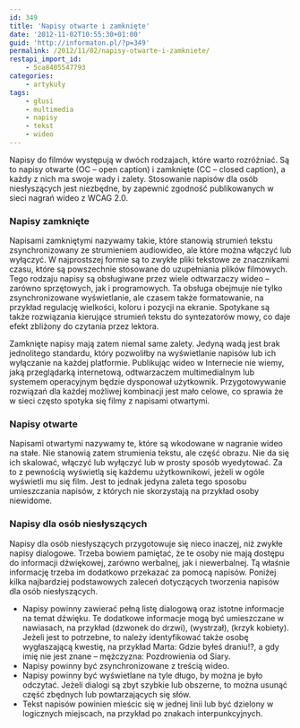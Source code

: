 ```yaml
---
id: 349
title: 'Napisy otwarte i zamknięte'
date: '2012-11-02T10:55:30+01:00'
guid: 'http://informaton.pl/?p=349'
permalink: /2012/11/02/napisy-otwarte-i-zamkniete/
restapi_import_id:
    - 5ca8405547793
categories:
    - artykuły
tags:
    - głusi
    - multimedia
    - napisy
    - tekst
    - wideo
---
```


Napisy do filmów występują w dwóch rodzajach, które warto rozróżniać. Są to napisy otwarte (OC – open caption) i zamknięte (CC – closed caption), a każdy z nich ma swoje wady i zalety. Stosowanie napisów dla osób niesłyszących jest niezbędne, by zapewnić zgodność publikowanych w sieci nagrań wideo z WCAG 2.0.

### Napisy zamknięte

Napisami zamkniętymi nazywamy takie, które stanowią strumień tekstu zsynchronizowany ze strumieniem audiowideo, ale które można włączyć lub wyłączyć. W najprostszej formie są to zwykłe pliki tekstowe ze znacznikami czasu, które są powszechnie stosowane do uzupełniania plików filmowych. Tego rodzaju napisy są obsługiwane przez wiele odtwarzaczy wideo – zarówno sprzętowych, jak i programowych. Ta obsługa obejmuje nie tylko zsynchronizowane wyświetlanie, ale czasem także formatowanie, na przykład regulację wielkości, koloru i pozycji na ekranie. Spotykane są także rozwiązania kierujące strumień tekstu do syntezatorów mowy, co daje efekt zbliżony do czytania przez lektora.

Zamknięte napisy mają zatem niemal same zalety. Jedyną wadą jest brak jednolitego standardu, który pozwoliłby na wyświetlanie napisów lub ich wyłączanie na każdej platformie. Publikując wideo w Internecie nie wiemy, jaką przeglądarką internetową, odtwarzaczem multimedialnym lub systemem operacyjnym będzie dysponował użytkownik. Przygotowywanie rozwiązań dla każdej możliwej kombinacji jest mało celowe, co sprawia że w sieci często spotyka się filmy z napisami otwartymi.

### Napisy otwarte

Napisami otwartymi nazywamy te, które są wkodowane w nagranie wideo na stałe. Nie stanowią zatem strumienia tekstu, ale część obrazu. Nie da się ich skalować, włączyć lub wyłączyć lub w prosty sposób wyedytować. Za to z pewnością wyświetlą się każdemu użytkownikowi, jeżeli w ogóle wyświetli mu się film. Jest to jednak jedyna zaleta tego sposobu umieszczania napisów, z których nie skorzystają na przykład osoby niewidome.

### Napisy dla osób niesłyszących

Napisy dla osób niesłyszących przygotowuje się nieco inaczej, niż zwykłe napisy dialogowe. Trzeba bowiem pamiętać, że te osoby nie mają dostępu do informacji dźwiękowej, zarówno werbalnej, jak i niewerbalnej. Tą właśnie informację trzeba im dodatkowo przekazać za pomocą napisów. Poniżej kilka najbardziej podstawowych zaleceń dotyczących tworzenia napisów dla osób niesłyszących.

- Napisy powinny zawierać pełną listę dialogową oraz istotne informacje na temat dźwięku. Te dodatkowe informacje mogą być umieszczane w nawiasach, na przykład (dzwonek do drzwi), (wystrzał), (krzyk kobiety). Jeżeli jest to potrzebne, to należy identyfikować także osobę wygłaszającą kwestię, na przykład Marta: Gdzie byłeś draniu!?, a gdy imię nie jest znane – mężczyzna: Pozdrowienia od Siary.
- Napisy powinny być zsynchronizowane z treścią wideo.
- Napisy powinny być wyświetlane na tyle długo, by można je było odczytać. Jeżeli dialogi są zbyt szybkie lub obszerne, to można usunąć część zbędnych lub powtarzających się słów.
- Tekst napisów powinien mieścic się w jednej linii lub być dzielony w logicznych miejscach, na przykład po znakach interpunkcyjnych.
